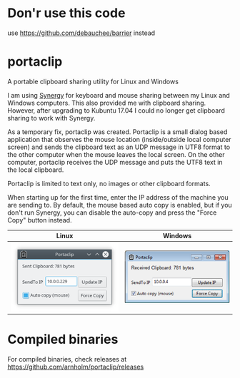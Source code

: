 # Don'r use this code

use https://github.com/debauchee/barrier instead

# portaclip
A portable clipboard sharing utility for Linux and Windows

I am using [Synergy](https://symless.com/synergy) for keyboard and mouse sharing between my Linux and Windows computers. This also provided me with clipboard sharing. However, after upgrading to Kubuntu 17.04 I could no longer get clipboard sharing to work with Synergy.

As a temporary fix, portaclip was created. Portaclip is a small dialog based application that observes the mouse location (inside/outside local computer screen) and sends the clipboard text as an UDP message in UTF8 format to the other computer when the mouse leaves the local screen. On the other computer, portaclip receives the UDP message and puts the UTF8 text in the local clipboard.

Portaclip is limited to text only, no images or other clipboard formats.

When starting up for the first time, enter the IP address of the machine you are sending to. By default, the mouse based auto copy is enabled, but if you don't run Synergy, you can disable the auto-copy and press the "Force Copy" button instead.

Linux | Windows
------------ | -------------
![portaclip_linux](/images/portaclip_linux.png)| ![portaclip_windows](/images/portaclip_windows.png)

# Compiled binaries
For compiled binaries, check releases at https://github.com/arnholm/portaclip/releases
